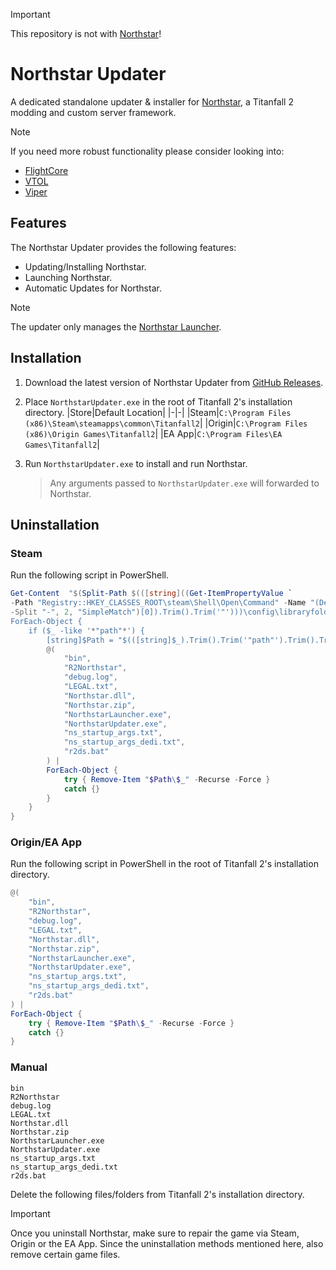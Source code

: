 > [!IMPORTANT]
> This repository is not with [Northstar](https://github.com/R2Northstar)!

# Northstar Updater
A dedicated standalone updater & installer for [Northstar](https://github.com/R2Northstar), a Titanfall 2 modding and custom server framework.

> [!NOTE]
> If you need more robust functionality please consider looking into:<br>
> - [FlightCore](https://github.com/R2NorthstarTools/FlightCore)
> - [VTOL](https://github.com/BigSpice/VTOL)
> - [Viper](https://github.com/0neGal/viper)

## Features
The Northstar Updater provides the following features:
- Updating/Installing Northstar.
- Launching Northstar.
- Automatic Updates for Northstar.

> [!NOTE]
> The updater only manages the [Northstar Launcher](https://github.com/R2Northstar/NorthstarLauncher).

## Installation
1. Download the latest version of Northstar Updater from [GitHub Releases](https://github.com/Aetopia/Northstar-Updater/releases).

2. Place `NorthstarUpdater.exe` in the root of Titanfall 2's installation directory.
    |Store|Default Location|
    |-|-|
    |Steam|`C:\Program Files (x86)\Steam\steamapps\common\Titanfall2`|
    |Origin|`C:\Program Files (x86)\Origin Games\Titanfall2`|
    |EA App|`C:\Program Files\EA Games\Titanfall2`|

3. Run `NorthstarUpdater.exe` to install and run Northstar.
    > Any arguments passed to `NorthstarUpdater.exe` will forwarded to Northstar.

## Uninstallation
### Steam
Run the following script in PowerShell.

```powershell
Get-Content  "$(Split-Path $(([string]((Get-ItemPropertyValue `
-Path "Registry::HKEY_CLASSES_ROOT\steam\Shell\Open\Command" -Name "(Default)") `
-Split "-", 2, "SimpleMatch")[0]).Trim().Trim('"')))\config\libraryfolders.vdf" | 
ForEach-Object { 
    if ($_ -like '*"path"*') {
        [string]$Path = "$(([string]$_).Trim().Trim('"path"').Trim().Trim('"').Replace("\\", "\"))\steamapps\common\Titanfall2" 
        @(
            "bin", 
            "R2Northstar", 
            "debug.log", 
            "LEGAL.txt", 
            "Northstar.dll", 
            "Northstar.zip", 
            "NorthstarLauncher.exe", 
            "NorthstarUpdater.exe", 
            "ns_startup_args.txt", 
            "ns_startup_args_dedi.txt", 
            "r2ds.bat"
        ) | 
        ForEach-Object {
            try { Remove-Item "$Path\$_" -Recurse -Force }
            catch {}
        }
    }
}
```

### Origin/EA App
Run the following script in PowerShell in the root of Titanfall 2's installation directory.

```powershell
@(
    "bin", 
    "R2Northstar", 
    "debug.log", 
    "LEGAL.txt", 
    "Northstar.dll", 
    "Northstar.zip", 
    "NorthstarLauncher.exe", 
    "NorthstarUpdater.exe", 
    "ns_startup_args.txt", 
    "ns_startup_args_dedi.txt", 
    "r2ds.bat"
) | 
ForEach-Object {
    try { Remove-Item "$Path\$_" -Recurse -Force }
    catch {}
}
```

### Manual
```
bin
R2Northstar
debug.log
LEGAL.txt 
Northstar.dll 
Northstar.zip
NorthstarLauncher.exe
NorthstarUpdater.exe
ns_startup_args.txt 
ns_startup_args_dedi.txt
r2ds.bat
```
Delete the following files/folders from Titanfall 2's installation directory.

> [!IMPORTANT]
> Once you uninstall Northstar, make sure to repair the game via Steam, Origin or the EA App.
> Since the uninstallation methods mentioned here, also remove certain game files.
